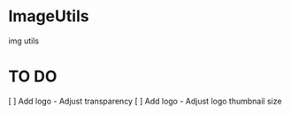 # ImageUtils
img utils


# TO DO
[ ] Add logo - Adjust transparency
[ ] Add logo - Adjust logo thumbnail size
